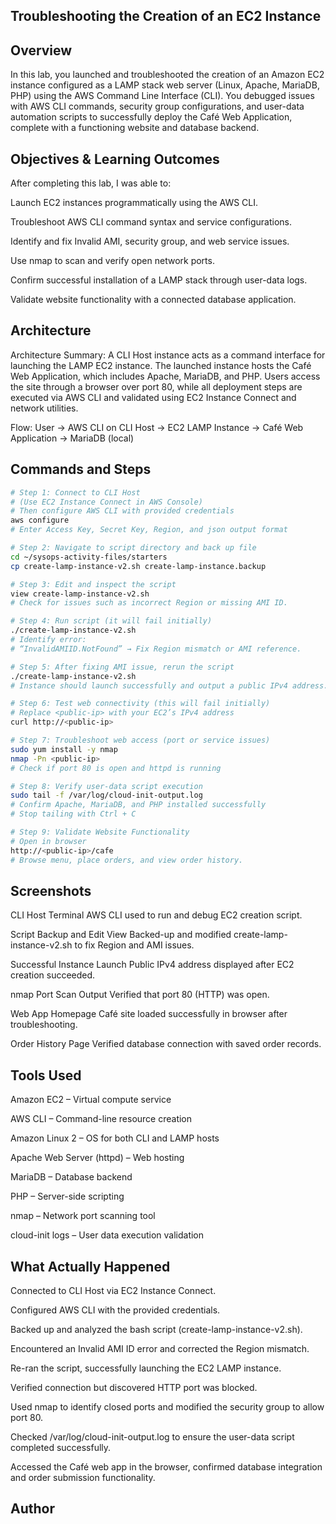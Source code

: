 ## **Troubleshooting the Creation of an EC2 Instance**

## **Overview**

In this lab, you launched and troubleshooted the creation of an Amazon EC2 instance configured as a LAMP stack web server (Linux, Apache, MariaDB, PHP) using the AWS Command Line Interface (CLI).
You debugged issues with AWS CLI commands, security group configurations, and user-data automation scripts to successfully deploy the Café Web Application, complete with a functioning website and database backend.

## **Objectives & Learning Outcomes**

After completing this lab, I was able to:

Launch EC2 instances programmatically using the AWS CLI.

Troubleshoot AWS CLI command syntax and service configurations.

Identify and fix Invalid AMI, security group, and web service issues.

Use nmap to scan and verify open network ports.

Confirm successful installation of a LAMP stack through user-data logs.

Validate website functionality with a connected database application.

## **Architecture**

Architecture Summary:
A CLI Host instance acts as a command interface for launching the LAMP EC2 instance. The launched instance hosts the Café Web Application, which includes Apache, MariaDB, and PHP.
Users access the site through a browser over port 80, while all deployment steps are executed via AWS CLI and validated using EC2 Instance Connect and network utilities.

Flow:
User → AWS CLI on CLI Host → EC2 LAMP Instance → Café Web Application → MariaDB (local)

## **Commands and Steps**
```bash
# Step 1: Connect to CLI Host
# (Use EC2 Instance Connect in AWS Console)
# Then configure AWS CLI with provided credentials
aws configure
# Enter Access Key, Secret Key, Region, and json output format

# Step 2: Navigate to script directory and back up file
cd ~/sysops-activity-files/starters
cp create-lamp-instance-v2.sh create-lamp-instance.backup

# Step 3: Edit and inspect the script
view create-lamp-instance-v2.sh
# Check for issues such as incorrect Region or missing AMI ID.

# Step 4: Run script (it will fail initially)
./create-lamp-instance-v2.sh
# Identify error:
# “InvalidAMIID.NotFound” → Fix Region mismatch or AMI reference.

# Step 5: After fixing AMI issue, rerun the script
./create-lamp-instance-v2.sh
# Instance should launch successfully and output a public IPv4 address.

# Step 6: Test web connectivity (this will fail initially)
# Replace <public-ip> with your EC2’s IPv4 address
curl http://<public-ip>

# Step 7: Troubleshoot web access (port or service issues)
sudo yum install -y nmap
nmap -Pn <public-ip>
# Check if port 80 is open and httpd is running

# Step 8: Verify user-data script execution
sudo tail -f /var/log/cloud-init-output.log
# Confirm Apache, MariaDB, and PHP installed successfully
# Stop tailing with Ctrl + C

# Step 9: Validate Website Functionality
# Open in browser
http://<public-ip>/cafe
# Browse menu, place orders, and view order history.
```
## **Screenshots**

CLI Host Terminal	AWS CLI used to run and debug EC2 creation script.

Script Backup and Edit View	Backed-up and modified create-lamp-instance-v2.sh to fix Region and AMI issues.

Successful Instance Launch	Public IPv4 address displayed after EC2 creation succeeded.

nmap Port Scan Output	Verified that port 80 (HTTP) was open.

Web App Homepage	Café site loaded successfully in browser after troubleshooting.

Order History Page	Verified database connection with saved order records.

## **Tools Used**

Amazon EC2 – Virtual compute service

AWS CLI – Command-line resource creation

Amazon Linux 2 – OS for both CLI and LAMP hosts

Apache Web Server (httpd) – Web hosting

MariaDB – Database backend

PHP – Server-side scripting

nmap – Network port scanning tool

cloud-init logs – User data execution validation

## **What Actually Happened**

Connected to CLI Host via EC2 Instance Connect.

Configured AWS CLI with the provided credentials.

Backed up and analyzed the bash script (create-lamp-instance-v2.sh).

Encountered an Invalid AMI ID error and corrected the Region mismatch.

Re-ran the script, successfully launching the EC2 LAMP instance.

Verified connection but discovered HTTP port was blocked.

Used nmap to identify closed ports and modified the security group to allow port 80.

Checked /var/log/cloud-init-output.log to ensure the user-data script completed successfully.

Accessed the Café web app in the browser, confirmed database integration and order submission functionality.

## **Author**

